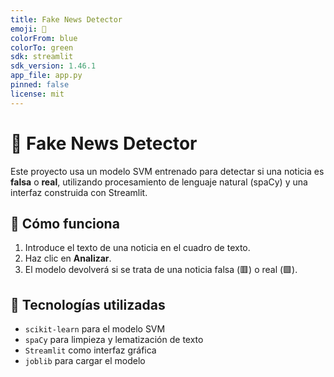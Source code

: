```yaml
---
title: Fake News Detector
emoji: 📰
colorFrom: blue
colorTo: green
sdk: streamlit
sdk_version: 1.46.1
app_file: app.py
pinned: false
license: mit
---
```


# 📰 Fake News Detector

Este proyecto usa un modelo SVM entrenado para detectar si una noticia es **falsa** o **real**, utilizando procesamiento de lenguaje natural (spaCy) y una interfaz construida con Streamlit.

## 🚀 Cómo funciona

1. Introduce el texto de una noticia en el cuadro de texto.
2. Haz clic en **Analizar**.
3. El modelo devolverá si se trata de una noticia falsa (🟥) o real (🟩).

## 🧠 Tecnologías utilizadas

- `scikit-learn` para el modelo SVM
- `spaCy` para limpieza y lematización de texto
- `Streamlit` como interfaz gráfica
- `joblib` para cargar el modelo

